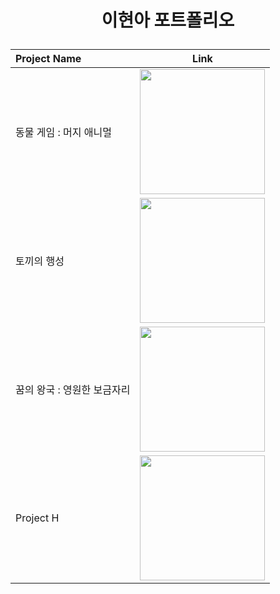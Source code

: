 # <p align="center">이현아 포트폴리오</p>

<div align="center">
  
|Project Name|Link|
|:--|:--:|
|동물 게임 : 머지 애니멀|[<img src="https://github.com/gusdk337/AnimalGameResult/assets/51481890/e3d18a6d-008b-4106-90f3-b923aa9a54fc" width="200">](https://github.com/gusdk337/AnimalGameResult)|
|토끼의 행성|[<img src="https://github.com/gusdk337/gusdk337/assets/51481890/7504e638-61f1-47fb-892f-5ad30facc9d2" width="200">](https://github.com/gusdk337/RabbitPlanetResult)|
|꿈의 왕국 : 영원한 보금자리|[<img src="https://github.com/gusdk337/gusdk337/assets/51481890/2b4e0e07-25d2-4157-b42f-4f375ad1b714" width="200">](https://github.com/gusdk337/KingdomOfDreamsResult)|
|Project H|[<img src="https://github.com/gusdk337/gusdk337/assets/51481890/c9bde27a-7a4f-4b3d-bf21-304a050f32e7" width="200">](https://github.com/gusdk337/ProjectH3Result)|

</div>
